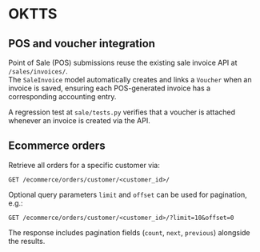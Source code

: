 # OKTTS

## POS and voucher integration

Point of Sale (POS) submissions reuse the existing sale invoice API at `/sales/invoices/`.  
The `SaleInvoice` model automatically creates and links a `Voucher` when an invoice is saved, ensuring each POS-generated invoice has a corresponding accounting entry.

A regression test at `sale/tests.py` verifies that a voucher is attached whenever an invoice is created via the API.

## Ecommerce orders

Retrieve all orders for a specific customer via:

```
GET /ecommerce/orders/customer/<customer_id>/
```

Optional query parameters `limit` and `offset` can be used for pagination, e.g.:

```
GET /ecommerce/orders/customer/<customer_id>/?limit=10&offset=0
```

The response includes pagination fields (`count`, `next`, `previous`) alongside the results.

